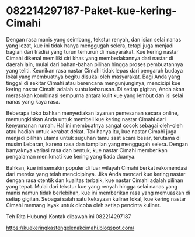 # 082214297187-Paket-kue-kering-Cimahi
Dengan rasa manis yang seimbang, tekstur renyah, dan isian selai nanas yang lezat, kue ini tidak hanya menggugah selera, tetapi juga menjadi bagian dari tradisi yang turun temurun di masyarakat. Kue kering nastar Cimahi dikenal memiliki ciri khas yang membedakannya dari nastar di daerah lain, mulai dari bahan-bahan pilihan hingga proses pembuatannya yang teliti. Keunikan rasa nastar Cimahi tidak lepas dari pengaruh budaya lokal yang membuatnya begitu disukai oleh masyarakat. Bagi Anda yang tinggal di sekitar Cimahi atau berencana mengunjunginya, mencicipi kue kering nastar Cimahi adalah suatu keharusan. Di setiap gigitan, Anda akan merasakan kombinasi sempurna antara kulit kue yang lembut dan isi selai nanas yang kaya rasa.

Beberapa toko bahkan menyediakan layanan pemesanan secara online, memungkinkan Anda untuk membeli kue kering nastar Cimahi dari kenyamanan rumah. Hal ini membuatnya sangat cocok sebagai oleh-oleh atau hadiah untuk kerabat dekat. Tak hanya itu, kue nastar Cimahi juga menjadi pilihan utama untuk suguhan tamu saat acara besar, terutama di musim Lebaran, karena rasa dan tampilan yang menggugah selera. Dengan banyaknya variasi rasa dan bentuk, kue nastar Cimahi memberikan pengalaman menikmati kue kering yang tiada duanya.

Bahkan, kue ini semakin populer di luar wilayah Cimahi berkat rekomendasi dari mereka yang telah mencicipinya. Jika Anda mencari kue kering nastar dengan rasa otentik dan kualitas terbaik, kue nastar Cimahi adalah pilihan yang tepat. Mulai dari tekstur kue yang renyah hingga selai nanas yang manis namun tidak berlebihan, kue ini memberikan rasa yang memuaskan di setiap gigitan. Sebagai salah satu kekayaan kuliner lokal, kue kering nastar Cimahi memang layak untuk dicoba oleh setiap pencinta kuliner.

Teh Rita
Hubungi Kontak dibawah ini
082214297187

https://kuekeringkastengelenakcimahi.blogspot.com/
